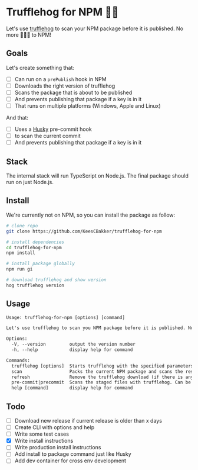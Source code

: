 # Trufflehog for NPM 🔑🐷

Let's use <a href="https://github.com/trufflesecurity/trufflehog">trufflehog</a> to scan your NPM package before it is published. No more 🔑🔑🔑 to NPM!

## Goals

Let's create something that:

- [ ] Can run on a `prePublish` hook in NPM
- [ ] Downloads the right version of trufflehog
- [ ] Scans the package that is about to be published
- [ ] And prevents publishing that package if a key is in it
- [ ] That runs on multiple platforms (Windows, Apple and Linux)

And that:

- [ ] Uses a <a href="https://www.npmjs.com/package/husky">Husky</a> pre-commit hook
- [ ] to scan the current commit
- [ ] And prevents publishing that package if a key is in it

## Stack

The internal stack will run TypeScript on Node.js. The final package should run on just Node.js.

## Install

We're currently not on NPM, so you can install the package as follow:

```sh
# clone repo
git clone https://github.com/KeesCBakker/trufflehog-for-npm

# install dependencies
cd trufflehog-for-npm
npm install

# install package globally
npm run gi

# download trufflehog and show version
hog trufflehog version

```

## Usage

```txt
Usage: trufflehog-for-npm [options] [command]

Let's use trufflehog to scan you NPM package before it is published. No more 🔑🔑🔑 to NPM!

Options:
  -V, --version         output the version number
  -h, --help            display help for command

Commands:
  trufflehog [options]  Starts trufflehog with the specified parameters. If trufflehog is not in your path, it will be downloaded.
  scan                  Packs the current NPM package and scans the result with trufflehog.
  refresh               Remove the trufflehog download (if there is any) and downloads the latest version.
  pre-commit|precommit  Scans the staged files with trufflehog. Can be used in a pre-commit hook.
  help [command]        display help for command
```

## Todo

- [ ] Download new release if current release is older than x days
- [ ] Create CLI with options and help
- [ ] Write some test cases
- [x] Write install instructions
- [ ] Write production install instructions
- [ ] Add install to package command just like Husky
- [ ] Add dev container for cross env development
